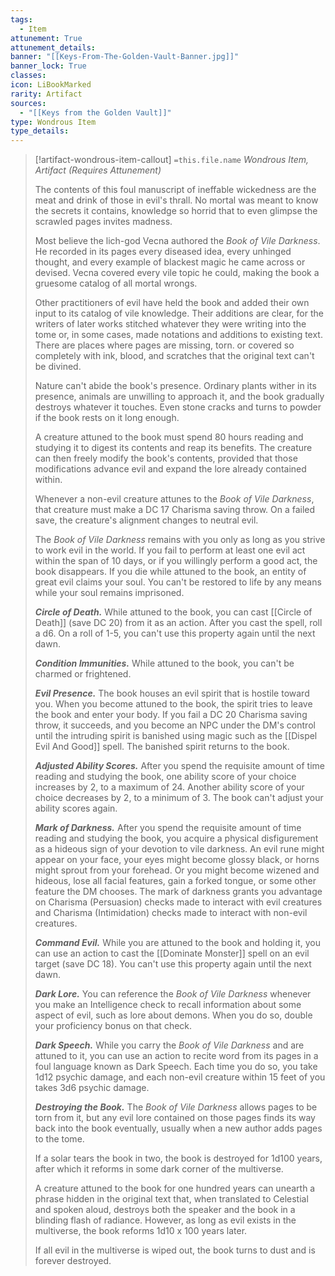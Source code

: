 ```yaml
---
tags:
  - Item
attunement: True
attunement_details: 
banner: "[[Keys-From-The-Golden-Vault-Banner.jpg]]"
banner_lock: True
classes:
icon: LiBookMarked
rarity: Artifact
sources:
  - "[[Keys from the Golden Vault]]"
type: Wondrous Item
type_details: 
---
```

>[!artifact-wondrous-item-callout] `=this.file.name`
>*Wondrous Item, Artifact (Requires Attunement)*
>
>The contents of this foul manuscript of ineffable wickedness are the meat and drink of those in evil's thrall. No mortal was meant to know the secrets it contains, knowledge so horrid that to even glimpse the scrawled pages invites madness.
>
>Most believe the lich-god Vecna authored the *Book of Vile Darkness*. He recorded in its pages every diseased idea, every unhinged thought, and every example of blackest magic he came across or devised. Vecna covered every vile topic he could, making the book a gruesome catalog of all mortal wrongs.
>
>Other practitioners of evil have held the book and added their own input to its catalog of vile knowledge. Their additions are clear, for the writers of later works stitched whatever they were writing into the tome or, in some cases, made notations and additions to existing text. There are places where pages are missing, torn. or covered so completely with ink, blood, and scratches that the original text can't be divined.
>
>Nature can't abide the book's presence. Ordinary plants wither in its presence, animals are unwilling to approach it, and the book gradually destroys whatever it touches. Even stone cracks and turns to powder if the book rests on it long enough.
>
>A creature attuned to the book must spend 80 hours reading and studying it to digest its contents and reap its benefits. The creature can then freely modify the book's contents, provided that those modifications advance evil and expand the lore already contained within.
>
>Whenever a non-evil creature attunes to the *Book of Vile Darkness*, that creature must make a DC 17 Charisma saving throw. On a failed save, the creature's alignment changes to neutral evil.
>
>The *Book of Vile Darkness* remains with you only as long as you strive to work evil in the world. If you fail to perform at least one evil act within the span of 10 days, or if you willingly perform a good act, the book disappears. If you die while attuned to the book, an entity of great evil claims your soul. You can't be restored to life by any means while your soul remains imprisoned.
>
>***Circle of Death.*** While attuned to the book, you can cast [[Circle of Death]] (save DC 20) from it as an action. After you cast the spell, roll a d6. On a roll of 1-5, you can't use this property again until the next dawn.
>
>***Condition Immunities.*** While attuned to the book, you can't be charmed or frightened.
>
>***Evil Presence.*** The book houses an evil spirit that is hostile toward you. When you become attuned to the book, the spirit tries to leave the book and enter your body. If you fail a DC 20 Charisma saving throw, it succeeds, and you become an NPC under the DM's control until the intruding spirit is banished using magic such as the [[Dispel Evil And Good]] spell. The banished spirit returns to the book.
>
>***Adjusted Ability Scores.*** After you spend the requisite amount of time reading and studying the book, one ability score of your choice increases by 2, to a maximum of 24. Another ability score of your choice decreases by 2, to a minimum of 3. The book can't adjust your ability scores again.
>
>***Mark of Darkness.*** After you spend the requisite amount of time reading and studying the book, you acquire a physical disfigurement as a hideous sign of your devotion to vile darkness. An evil rune might appear on your face, your eyes might become glossy black, or horns might sprout from your forehead. Or you might become wizened and hideous, lose all facial features, gain a forked tongue, or some other feature the DM chooses. The mark of darkness grants you advantage on Charisma (Persuasion) checks made to interact with evil creatures and Charisma (Intimidation) checks made to interact with non-evil creatures.
>
>***Command Evil.*** While you are attuned to the book and holding it, you can use an action to cast the [[Dominate Monster]] spell on an evil target (save DC 18). You can't use this property again until the next dawn.
>
>***Dark Lore.*** You can reference the *Book of Vile Darkness* whenever you make an Intelligence check to recall information about some aspect of evil, such as lore about demons. When you do so, double your proficiency bonus on that check.
>
>***Dark Speech.*** While you carry the *Book of Vile Darkness* and are attuned to it, you can use an action to recite word from its pages in a foul language known as Dark Speech. Each time you do so, you take 1d12 psychic damage, and each non-evil creature within 15 feet of you takes 3d6 psychic damage.
>
>***Destroying the Book.*** The *Book of Vile Darkness* allows pages to be torn from it, but any evil lore contained on those pages finds its way back into the book eventually, usually when a new author adds pages to the tome.
>
>If a solar tears the book in two, the book is destroyed for 1d100 years, after which it reforms in some dark corner of the multiverse.
>
>A creature attuned to the book for one hundred years can unearth a phrase hidden in the original text that, when translated to Celestial and spoken aloud, destroys both the speaker and the book in a blinding flash of radiance. However, as long as evil exists in the multiverse, the book reforms 1d10 x 100 years later.
>
>If all evil in the multiverse is wiped out, the book turns to dust and is forever destroyed.
>
>
